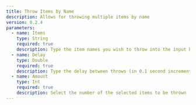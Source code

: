 ```yaml
---
title: Throw Items by Name
description: Allows for throwing multiple items by name
version: 0.2.4
parameters:
  - name: Items
    type: String
    required: true
    description: Type the item names you wish to throw into the input box
  - name: Delay
    type: Double
    required: true
    description: Type the delay between throws (in 0.1 second increments)
  - name: Amount
    type: Int
    required: true
    description: Select the number of the selected items to be thrown
---
```

